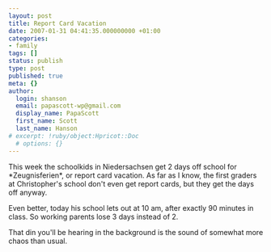 ```yaml
---
layout: post
title: Report Card Vacation
date: 2007-01-31 04:41:35.000000000 +01:00
categories:
- family
tags: []
status: publish
type: post
published: true
meta: {}
author:
  login: shanson
  email: papascott-wp@gmail.com
  display_name: PapaScott
  first_name: Scott
  last_name: Hanson
# excerpt: !ruby/object:Hpricot::Doc
  # options: {}
---
```

<p>This week the schoolkids in Niedersachsen get 2 days off school for *Zeugnisferien*, or report card vacation. As far as I know, the first graders at Christopher's school don't even get report cards, but they get the days off anyway. </p>
<p>Even better, today his school lets out at 10 am, after exactly 90 minutes in class. So working parents lose 3 days instead of 2. </p>
<p>That din you'll be hearing in the background is the sound of somewhat more chaos than usual.</p>
